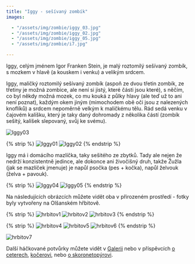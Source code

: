 ```yaml
---
title: "Iggy - sešívaný zombík"
images:

  - "/assets/img/zombie/iggy_03.jpg"
  - "/assets/img/zombie/iggy_02.jpg"
  - "/assets/img/zombie/iggy_05.jpg"
  - "/assets/img/zombie/i7.jpg"

---
```


<!--begin_excerpt-->
Iggy, celým jménem Igor Franken Stein, je malý roztomilý sešívaný zombík, s mozkem v hlavě (a kouskem i venku) a velikým srdcem. 
<!--end_excerpt-->

Iggy, maličký roztomilý sešívaný zombík (aspoň ze dvou třetin zombík, ze třetiny je možná zombice, ale není si jistý, které části jsou které), s něčím, co byl někdy možná mozek, co mu kouká z půlky hlavy (ale teď už to ani není poznat), každým okem jiným (mimochodem obě oči jsou z nalezených knoflíků) a srdcem nepoměrně velkým k maličkému tělu. 
Rád sedá venku v čajovém kalíšku, který je taky daný dohromady z několika částí (zombík sešitý, kalíšek slepovaný, svůj ke svému). 

![Iggy03](/assets/img/zombie/iggy_03.jpg)

{% strip %}
![Iggy01](/assets/img/zombie/iggy_01.jpg)
![Iggy02](/assets/img/zombie/iggy_02.jpg)
{% endstrip %}

Iggy má i domácího mazlíčka, taky sešitého ze zbytků. Tady ale nejen že nedrží konzistentně jedince, ale dokonce ani živočišný druh, takže Žužla (jak se mazlíček jmenuje) je napůl psočka (pes + kočka), napůl želvouk (želva + pavouk). 

{% strip %}
![Iggy04](/assets/img/zombie/iggy_04.jpg)
![Iggy05](/assets/img/zombie/iggy_05.jpg)
{% endstrip %}


Na následujících obrázcích můžete vidět oba v přirozeném prostředí - fotky byly vytvořeny na Olšanském hřbitově. 

{% strip %}
![hrbitov1](/assets/img/zombie/i0.jpg)
![hrbitov2](/assets/img/zombie/i1.jpg)
![hrbitov3](/assets/img/zombie/i4.jpg)
{% endstrip %} 

{% strip %}
![hrbitov4](/assets/img/zombie/i5.jpg)
![hrbitov5](/assets/img/zombie/i3.jpg)
![hrbitov6](/assets/img/zombie/i6.jpg)
{% endstrip %} 

![hrbitov7](/assets/img/zombie/i7.jpg)

Další háčkované potvůrky můžete vidět v [Galerii](/galerie/) nebo v příspěvcích [o ceterech](https://matcha1309.github.io/Ceterarium/), [kočerovi](https://matcha1309.github.io/Copak-je-to-za-zvire/), nebo [o skoronetopýrovi](https://matcha1309.github.io/Kanji/).
